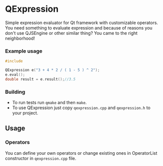 # QExpression
Simple expression evaluator for Qt framework with customizable operators. <br />
You need something to evaluate expression and because of reasons you don't use QJSEngine or other similar thing? You came to the right neighborhood! 

### Example usage
```cpp
#include

QExpression e("3 + 4 * 2 / ( 1 - 5 ) ^ 2");
e.eval();
double result = e.result();//3.5
```

### Building
 * To run tests run `qmake` and then `make`.
 * To use QExpression just copy `qexpression.cpp` and `qexpression.h` to your project.

## Usage
### Operators
You can define your own operators or change existing ones in OperatorList constructor in `qexpression.cpp` file.

